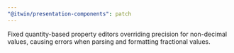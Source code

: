 ```yaml
---
"@itwin/presentation-components": patch
---
```


Fixed quantity-based property editors overriding precision for non-decimal values, causing errors when parsing and formatting fractional values.
